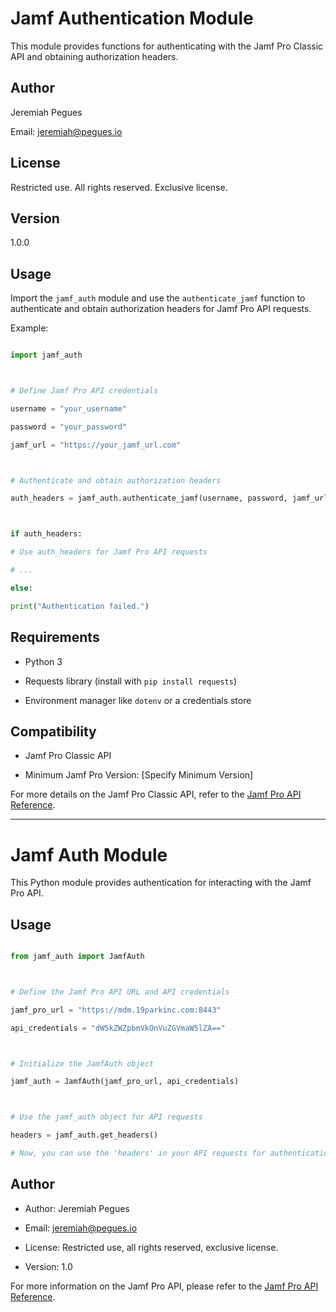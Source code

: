 # Jamf Authentication Module



This module provides functions for authenticating with the Jamf Pro Classic API 
and obtaining authorization headers.



## Author

Jeremiah Pegues

Email: jeremiah@pegues.io



## License

Restricted use. All rights reserved. Exclusive license.



## Version

1.0.0



## Usage

Import the `jamf_auth` module and use the `authenticate_jamf` function to 
authenticate and obtain authorization headers for Jamf Pro API requests.



Example:



```python

import jamf_auth



# Define Jamf Pro API credentials

username = "your_username"

password = "your_password"

jamf_url = "https://your_jamf_url.com"



# Authenticate and obtain authorization headers

auth_headers = jamf_auth.authenticate_jamf(username, password, jamf_url)



if auth_headers:

# Use auth_headers for Jamf Pro API requests

# ...

else:

print("Authentication failed.")

```



## Requirements

- Python 3

- Requests library (install with `pip install requests`)

- Environment manager like `dotenv` or a credentials store



## Compatibility

- Jamf Pro Classic API

- Minimum Jamf Pro Version: [Specify Minimum Version]



For more details on the Jamf Pro Classic API, refer to the [Jamf Pro API 
Reference](https://developer.jamf.com/jamf-pro/v10.44.0/reference).





---



# Jamf Auth Module



This Python module provides authentication for interacting with the Jamf Pro 
API.



## Usage



```python

from jamf_auth import JamfAuth



# Define the Jamf Pro API URL and API credentials

jamf_pro_url = "https://mdm.19parkinc.com:8443"

api_credentials = "dW5kZWZpbmVkOnVuZGVmaW5lZA=="



# Initialize the JamfAuth object

jamf_auth = JamfAuth(jamf_pro_url, api_credentials)



# Use the jamf_auth object for API requests

headers = jamf_auth.get_headers()

# Now, you can use the 'headers' in your API requests for authentication.

```



## Author



- Author: Jeremiah Pegues

- Email: jeremiah@pegues.io

- License: Restricted use, all rights reserved, exclusive license.

- Version: 1.0



For more information on the Jamf Pro API, please refer to the [Jamf Pro API 
Reference](https://developer.jamf.com/jamf-pro/v10.44.0/reference).

